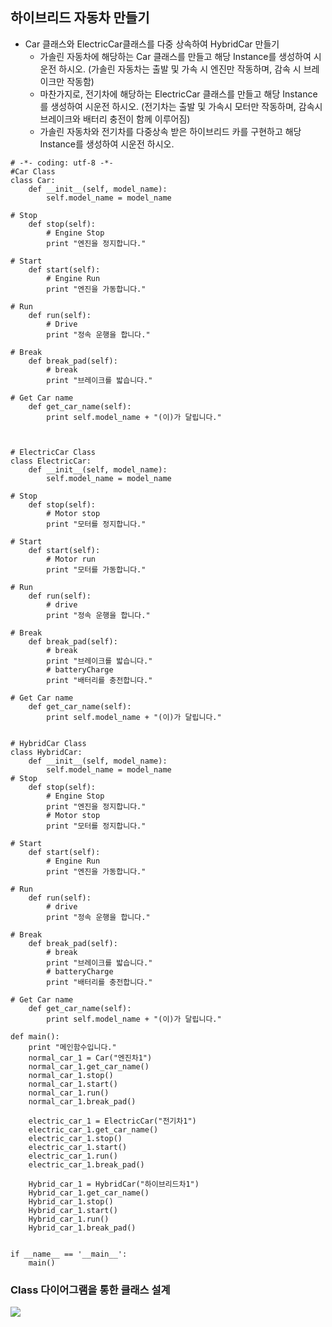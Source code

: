 ## 하이브리드 자동차 만들기
* Car 클래스와 ElectricCar클래스를 다중 상속하여 HybridCar 만들기
    * 가솔린 자동차에 해당하는 Car 클래스를 만들고 해당 Instance를 생성하여 시운전 하시오. (가솔린 자동차는 출발 및 가속 시 엔진만 작동하며, 감속 시 브레이크만 작동함)
    * 마찬가지로, 전기차에 해당하는 ElectricCar 클래스를 만들고 해당 Instance를 생성하여 시운전 하시오. (전기차는 출발 및 가속시 모터만 작동하며, 감속시 브레이크와 배터리 충전이 함께 이루어짐) 
    * 가솔린 자동차와 전기차를 다중상속 받은 하이브리드 카를 구현하고 해당 Instance를 생성하여 시운전 하시오.

```
# -*- coding: utf-8 -*-
#Car Class
class Car:
    def __init__(self, model_name):
        self.model_name = model_name

# Stop
    def stop(self):
        # Engine Stop
        print "엔진을 정지합니다."

# Start
    def start(self):    
        # Engine Run
        print "엔진을 가동합니다."

# Run
    def run(self):
        # Drive
        print "정속 운행을 합니다."

# Break
    def break_pad(self):
        # break
        print "브레이크를 밟습니다."

# Get Car name
    def get_car_name(self):
        print self.model_name + "(이)가 달립니다."

        

# ElectricCar Class
class ElectricCar:
    def __init__(self, model_name):
        self.model_name = model_name

# Stop
    def stop(self):
        # Motor stop
        print "모터를 정지합니다."

# Start
    def start(self):
        # Motor run
        print "모터를 가동합니다."

# Run
    def run(self):
        # drive
        print "정속 운행을 합니다."

# Break
    def break_pad(self):
        # break
        print "브레이크를 밟습니다."
        # batteryCharge
        print "배터리를 충전합니다."
    
# Get Car name
    def get_car_name(self):
        print self.model_name + "(이)가 달립니다."

        
# HybridCar Class
class HybridCar:
    def __init__(self, model_name):
        self.model_name = model_name
# Stop
    def stop(self):
        # Engine Stop
        print "엔진을 정지합니다."
        # Motor stop
        print "모터를 정지합니다."

# Start 
    def start(self):
        # Engine Run
        print "엔진을 가동합니다."

# Run
    def run(self):
        # drive
        print "정속 운행을 합니다."

# Break
    def break_pad(self):
        # break
        print "브레이크를 밟습니다."
        # batteryCharge
        print "배터리를 충전합니다."
        
# Get Car name
    def get_car_name(self):
        print self.model_name + "(이)가 달립니다."
        
def main():
    print "메인함수입니다."
    normal_car_1 = Car("엔진차1")
    normal_car_1.get_car_name()
    normal_car_1.stop()
    normal_car_1.start()
    normal_car_1.run()
    normal_car_1.break_pad()
    
    electric_car_1 = ElectricCar("전기차1")
    electric_car_1.get_car_name()
    electric_car_1.stop()
    electric_car_1.start()
    electric_car_1.run()
    electric_car_1.break_pad()
    
    Hybrid_car_1 = HybridCar("하이브리드차1")
    Hybrid_car_1.get_car_name()
    Hybrid_car_1.stop()
    Hybrid_car_1.start()
    Hybrid_car_1.run()
    Hybrid_car_1.break_pad()
    
            
if __name__ == '__main__':
    main()
```

### Class 다이어그램을 통한 클래스 설계
<img src = 'https://lh3.googleusercontent.com/_JefQ90Lajd1NMNBedT-AWck7VVLW9dlrcG643BSgY7mpYrnZMdHd571VmxbGQyKy3-pGaMbMzc-qa4EdbzzEuHnUOidn5eprTzDSyltn54pDMj0Gca4Y3JdnI6c7zLyMrvssMGjMMEytCwbmJBjig2zSOZ4mx4KS4k7-zY6s8E4JWrJApJ_dqteV_I7eyO8rWoxdO_qvEg9jtevV1h_D5angMPwA6j9P-INSU8odoHWiN0XM9XRkr82Z21HHudrvN2Sg5hWYfDtd_48aJ_opN3vJmd5vbfI0Le1SFeJCrCHfTf4brIYA6MCvodGsyD9ZKB05MTslJCXq0sm2qZMJrN_Xgqj5TEVY6L1jObonAzlAyZtyUS6v_Gx0SiHzarewahvd6RVNE8FWD_0Nf1PP-ObYBKdV46zTSVxsjATMdOtlsUdGM74JTbCheBqNXQKIr0knKD3Hp4WSPlkeqeE4g_AyfxbH-57DMdrhmNLiHvPAtL1kyuRTsJT-LfkgCIdh9QuEAxSI7okQba6EyaAwroTUkhccNmRxEUC84jaQIDZ8ekHowGxUGxWM6ayArfduBTIKpubMM2ahrA083Sifk5rM6bkMZbdwXlkVDW7zwNdbyDf1KY2XQO85hnjW0KV2_VHoZDttRItAxd9p_OTaiTMW6Hi9wGF0YAjXrYLNkXlcRNuk1XtoX5XBj3MipSfUcEbidCElj-L1zl8uB7qbT6hjP2_159A_jpmJA=w668-h429-no'>
